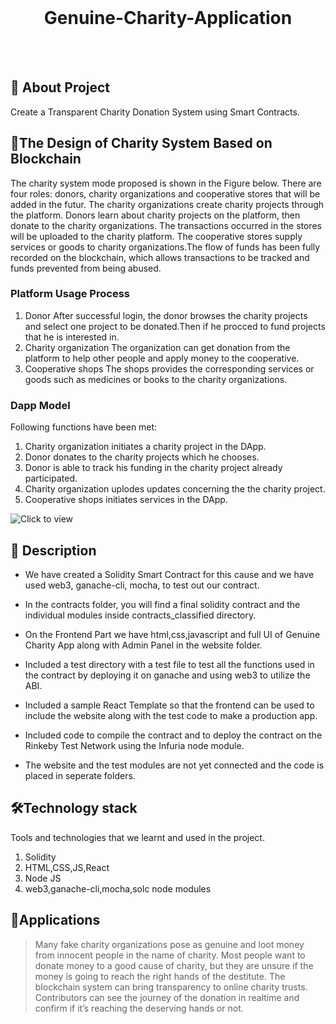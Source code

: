 
<br />
<p align="center">
      

  <h1 align="center">Genuine-Charity-Application</h1>
    <br><br>
  </p>
</p>


## 🤔 About Project

Create a Transparent Charity Donation System using Smart Contracts.


## 🔗The Design of Charity System Based on Blockchain
The charity system mode proposed is shown in the Figure below. There are four roles: donors,
charity organizations and cooperative stores that will be added in the futur. The charity organizations 
create charity projects through the platform. Donors learn about charity projects on the platform, 
then donate to the charity organizations. The transactions occurred in the stores will be uploaded to the charity platform. 
The cooperative stores supply services or goods to charity organizations.The flow of funds has been fully recorded on 
the blockchain, which allows transactions to be tracked and funds prevented from being abused.

### Platform Usage Process
1. Donor
After successful login, the donor browses the charity projects and select one project to be donated.Then if he procced to fund projects that he is interested in.
2. Charity organization
The organization can get donation from the platform to help other people and apply money to the 
cooperative.
3. Cooperative shops
The shops provides the corresponding services or goods such as medicines or books to the charity organizations.


### Dapp Model
Following functions have been met:
1. Charity organization initiates a charity project in the DApp.
3. Donor donates to the charity projects which he chooses.
4. Donor is able to track his funding in the charity project already participated.
5. Charity organization uplodes updates concerning the the charity project.
6. Cooperative shops initiates services in the DApp.



 ![Click to view](https://drive.google.com/file/d/1do7MplBzug6qlS1GR0AWTFY6ulP9VRAy/view?usp=sharing)

## 📃 Description

* We have created a Solidity Smart Contract for this cause and we have used web3, ganache-cli, mocha, to test out our contract.

* In the contracts folder, you will find a final solidity contract and the individual modules inside contracts_classified directory.

* On the Frontend Part we have html,css,javascript and full UI of Genuine Charity App along with Admin Panel in the website folder.

* Included a test directory with a test file to test all the functions used in the contract by deploying it on ganache and using web3 to utilize the ABI.

* Included a sample React Template so that the frontend can be used to include the website along with the test code to make a production app.

* Included code to compile the contract and to deploy the contract on the Rinkeby Test Network using the Infuria node module.

* The website and the test modules are not yet connected and the code is placed in seperate folders.

## 🛠Technology stack

Tools and technologies that we learnt and used in the project.

1. Solidity
2. HTML,CSS,JS,React
3. Node JS
4. web3,ganache-cli,mocha,solc node modules


## 📝Applications
> Many fake charity organizations pose as genuine and loot money from innocent people in the name of charity. Most people want to donate money to a good cause of charity, but they are unsure if the money is going to reach the right hands of the destitute.  The blockchain system can bring transparency to online charity trusts. Contributors can see the journey of the donation in realtime and confirm if it’s reaching the deserving hands or not.
